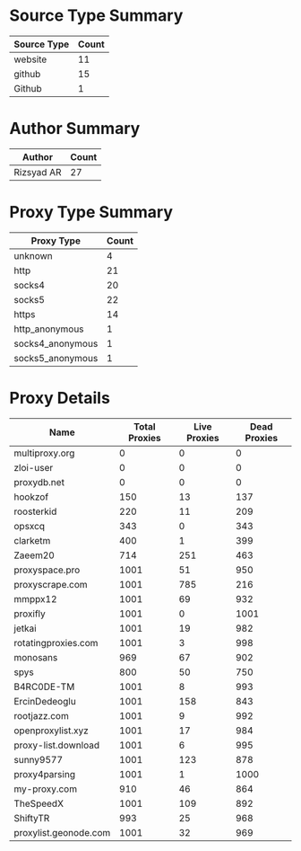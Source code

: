 # Source Type Summary

| Source Type | Count |
|-------------|-------|
| website | 11 |
| github | 15 |
| Github | 1 |


# Author Summary

| Author | Count |
|--------|-------|
| Rizsyad AR | 27 |


# Proxy Type Summary

| Proxy Type | Count |
|------------|-------|
| unknown | 4 |
| http | 21 |
| socks4 | 20 |
| socks5 | 22 |
| https | 14 |
| http_anonymous | 1 |
| socks4_anonymous | 1 |
| socks5_anonymous | 1 |


# Proxy Details

| Name | Total Proxies | Live Proxies | Dead Proxies |
|------|---------------|--------------|---------------|
| multiproxy.org | 0 | 0 | 0 |
| zloi-user | 0 | 0 | 0 |
| proxydb.net | 0 | 0 | 0 |
| hookzof | 150 | 13 | 137 |
| roosterkid | 220 | 11 | 209 |
| opsxcq | 343 | 0 | 343 |
| clarketm | 400 | 1 | 399 |
| Zaeem20 | 714 | 251 | 463 |
| proxyspace.pro | 1001 | 51 | 950 |
| proxyscrape.com | 1001 | 785 | 216 |
| mmppx12 | 1001 | 69 | 932 |
| proxifly | 1001 | 0 | 1001 |
| jetkai | 1001 | 19 | 982 |
| rotatingproxies.com | 1001 | 3 | 998 |
| monosans | 969 | 67 | 902 |
| spys | 800 | 50 | 750 |
| B4RC0DE-TM | 1001 | 8 | 993 |
| ErcinDedeoglu | 1001 | 158 | 843 |
| rootjazz.com | 1001 | 9 | 992 |
| openproxylist.xyz | 1001 | 17 | 984 |
| proxy-list.download | 1001 | 6 | 995 |
| sunny9577 | 1001 | 123 | 878 |
| proxy4parsing | 1001 | 1 | 1000 |
| my-proxy.com | 910 | 46 | 864 |
| TheSpeedX | 1001 | 109 | 892 |
| ShiftyTR | 993 | 25 | 968 |
| proxylist.geonode.com | 1001 | 32 | 969 |

